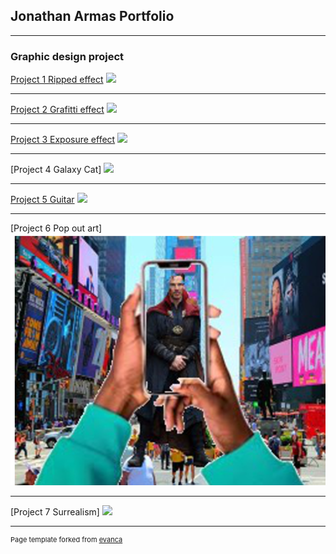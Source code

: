 ## Jonathan Armas Portfolio

---

### Graphic design project 

[Project 1 Ripped effect](/sample_page)
<img src="images/b2lms_W_vo0.png?raw=true"/>

---
[Project 2 Grafitti effect](/pdf/sample_presentation.pdf)
<img src="images/Fitti.png?raw=true"/>

---
[Project 3 Exposure effect](http://example.com/)
<img src="images/Q64WE8Xo9bs.png?raw=true"/>

---
[Project 4 Galaxy Cat]
<img src="images/Galaxycat.png?raw=true"/>

---
[Project 5 Guitar](/pdf/https://docs.google.com/presentation/d/1imndRfRc2yKfcLU46FLch_mUD61QbyiS86Nt74YFKqw/edit?usp=sharing)
<img src="images/Cool.png?raw=true"/>

---
[Project 6 Pop out art]
<img src="images/drstrange.png?raw=true"/>

---
[Project 7 Surrealism]
<img src="images/RapWars.png?raw=true"/>


---
<p style="font-size:11px">Page template forked from <a href="https://github.com/evanca/quick-portfolio">evanca</a></p>
<!-- Remove above link if you don't want to attibute -->
